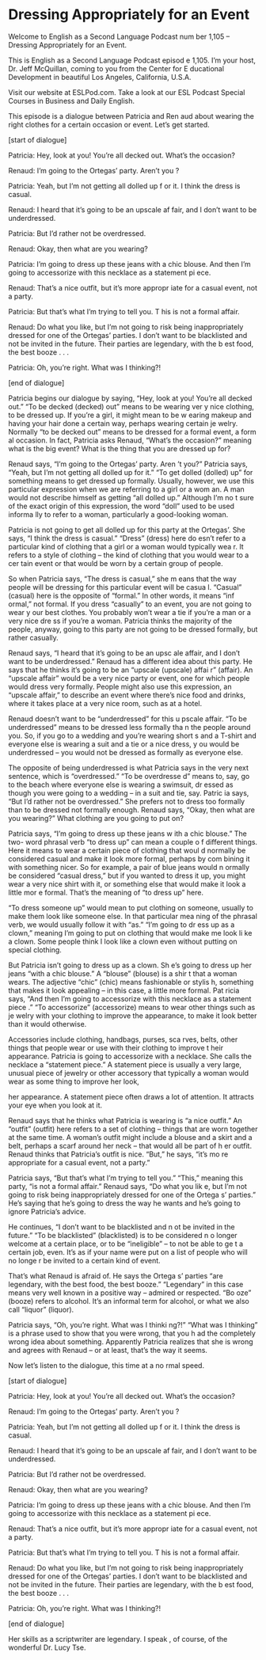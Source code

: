 # Dressing Appropriately for an Event

Welcome to English as a Second Language Podcast num ber 1,105 – Dressing Appropriately for an Event.

This is English as a Second Language Podcast episod e 1,105. I’m your host, Dr. Jeff McQuillan, coming to you from the Center for E ducational Development in beautiful Los Angeles, California, U.S.A.

Visit our website at ESLPod.com. Take a look at our  ESL Podcast Special Courses in Business and Daily English.

This episode is a dialogue between Patricia and Ren aud about wearing the right clothes for a certain occasion or event. Let’s get started.

[start of dialogue]

Patricia: Hey, look at you! You’re all decked out. What’s the occasion?

Renaud: I’m going to the Ortegas’ party. Aren’t you ?

Patricia: Yeah, but I’m not getting all dolled up f or it. I think the dress is casual.

Renaud: I heard that it’s going to be an upscale af fair, and I don’t want to be underdressed.

Patricia: But I’d rather not be overdressed.

Renaud: Okay, then what are you wearing?

Patricia: I’m going to dress up these jeans with a chic blouse. And then I’m going to accessorize with this necklace as a statement pi ece.

Renaud: That’s a nice outfit, but it’s more appropr iate for a casual event, not a party.

Patricia: But that’s what I’m trying to tell you. T his is not a formal affair.

Renaud: Do what you like, but I’m not going to risk  being inappropriately dressed for one of the Ortegas’ parties. I don’t want to be  blacklisted and not be invited in the future. Their parties are legendary, with the b est food, the best booze . . .

Patricia: Oh, you’re right. What was I thinking?!

[end of dialogue]

Patricia begins our dialogue by saying, “Hey, look at you! You’re all decked out.” “To be decked (decked) out” means to be wearing ver y nice clothing, to be dressed up. If you’re a girl, it might mean to be w earing makeup and having your hair done a certain way, perhaps wearing certain je welry. Normally “to be decked out” means to be dressed for a formal event, a form al occasion. In fact, Patricia asks Renaud, “What’s the occasion?” meaning what is  the big event? What is the thing that you are dressed up for?

Renaud says, “I’m going to the Ortegas’ party. Aren ’t you?” Patricia says, “Yeah, but I’m not getting all dolled up for it.” “To get dolled (dolled) up” for something means to get dressed up formally. Usually, however,  we use this particular expression when we are referring to a girl or a wom an. A man would not describe himself as getting “all dolled up.” Although I’m no t sure of the exact origin of this expression, the word “doll” used to be used informa lly to refer to a woman, particularly a good-looking woman.

Patricia is not going to get all dolled up for this  party at the Ortegas’. She says, “I think the dress is casual.” “Dress” (dress) here do esn’t refer to a particular kind of clothing that a girl or a woman would typically wea r. It refers to a style of clothing – the kind of clothing that you would wear to a cer tain event or that would be worn by a certain group of people.

So when Patricia says, “The dress is casual,” she m eans that the way people will be dressing for this particular event will be casua l. “Casual” (casual) here is the opposite of “formal.” In other words, it means “inf ormal,” not formal. If you dress “casually” to an event, you are not going to wear y our best clothes. You probably won’t wear a tie if you’re a man or a very nice dre ss if you’re a woman. Patricia thinks the majority of the people, anyway, going to  this party are not going to be dressed formally, but rather casually.

Renaud says, “I heard that it’s going to be an upsc ale affair, and I don’t want to be underdressed.” Renaud has a different idea about  this party. He says that he thinks it’s going to be an “upscale (upscale) affai r” (affair). An “upscale affair” would be a very nice party or event, one for which people would dress very formally. People might also use this expression, an  “upscale affair,” to describe an event where there’s nice food and drinks, where it takes place at a very nice room, such as at a hotel.

Renaud doesn’t want to be “underdressed” for this u pscale affair. “To be underdressed” means to be dressed less formally tha n the people around you. So, if you go to a wedding and you’re wearing short s and a T-shirt and everyone else is wearing a suit and a tie or a nice dress, y ou would be underdressed – you would not be dressed as formally as everyone else.

The opposite of being underdressed is what Patricia  says in the very next sentence, which is “overdressed.” “To be overdresse d” means to, say, go to the beach where everyone else is wearing a swimsuit, dr essed as though you were going to a wedding – in a suit and tie, say. Patric ia says, “But I’d rather not be overdressed.” She prefers not to dress too formally  than to be dressed not formally enough. Renaud says, “Okay, then what are you wearing?” What clothing are you going to put on?

Patricia says, “I’m going to dress up these jeans w ith a chic blouse.” The two- word phrasal verb “to dress up” can mean a couple o f different things. Here it means to wear a certain piece of clothing that woul d normally be considered casual and make it look more formal, perhaps by com bining it with something nicer. So for example, a pair of blue jeans would n ormally be considered “casual dress,” but if you wanted to dress it up, you might  wear a very nice shirt with it, or something else that would make it look a little mor e formal. That’s the meaning of “to dress up” here.

“To dress someone up” would mean to put clothing on  someone, usually to make them look like someone else. In that particular mea ning of the phrasal verb, we would usually follow it with “as.” “I’m going to dr ess up as a clown,” meaning I’m going to put on clothing that would make me look li ke a clown. Some people think I look like a clown even without putting on special  clothing.

But Patricia isn’t going to dress up as a clown. Sh e’s going to dress up her jeans “with a chic blouse.” A “blouse” (blouse) is a shir t that a woman wears. The adjective “chic” (chic) means fashionable or stylis h, something that makes it look appealing – in this case, a little more formal. Pat ricia says, “And then I’m going to accessorize with this necklace as a statement piece .” “To accessorize” (accessorize) means to wear other things such as je welry with your clothing to improve the appearance, to make it look better than  it would otherwise.

Accessories include clothing, handbags, purses, sca rves, belts, other things that people wear or use with their clothing to improve t heir appearance. Patricia is going to accessorize with a necklace. She calls the  necklace a “statement piece.” A statement piece is usually a very large, unusual piece of jewelry or other accessory that typically a woman would wear as some thing to improve her look,

her appearance. A statement piece often draws a lot  of attention. It attracts your eye when you look at it.

Renaud says that he thinks what Patricia is wearing  is “a nice outfit.” An “outfit” (outfit) here refers to a set of clothing – things that are worn together at the same time. A woman’s outfit might include a blouse and a  skirt and a belt, perhaps a scarf around her neck – that would all be part of h er outfit. Renaud thinks that Patricia’s outfit is nice. “But,” he says, “it’s mo re appropriate for a casual event, not a party.”

Patricia says, “But that’s what I’m trying to tell you.” “This,” meaning this party, “is not a formal affair.” Renaud says, “Do what you lik e, but I’m not going to risk being inappropriately dressed for one of the Ortega s’ parties.” He’s saying that he’s going to dress the way he wants and he’s going  to ignore Patricia’s advice.

He continues, “I don’t want to be blacklisted and n ot be invited in the future.” “To be blacklisted” (blacklisted) is to be considered n o longer welcome at a certain place, or to be “ineligible” – to not be able to ge t a certain job, even. It’s as if your name were put on a list of people who will no longe r be invited to a certain kind of event.

That’s what Renaud is afraid of. He says the Ortega s’ parties “are legendary, with the best food, the best booze.” “Legendary” in  this case means very well known in a positive way – admired or respected. “Bo oze” (booze) refers to alcohol. It’s an informal term for alcohol, or what  we also call “liquor” (liquor).

Patricia says, “Oh, you’re right. What was I thinki ng?!” “What was I thinking” is a phrase used to show that you were wrong, that you h ad the completely wrong idea about something. Apparently Patricia realizes that she is wrong and agrees with Renaud – or at least, that’s the way it seems.

Now let’s listen to the dialogue, this time at a no rmal speed.

[start of dialogue]

Patricia: Hey, look at you! You’re all decked out. What’s the occasion?

Renaud: I’m going to the Ortegas’ party. Aren’t you ?

Patricia: Yeah, but I’m not getting all dolled up f or it. I think the dress is casual.

Renaud: I heard that it’s going to be an upscale af fair, and I don’t want to be underdressed.

Patricia: But I’d rather not be overdressed.

Renaud: Okay, then what are you wearing?

Patricia: I’m going to dress up these jeans with a chic blouse. And then I’m going to accessorize with this necklace as a statement pi ece.

Renaud: That’s a nice outfit, but it’s more appropr iate for a casual event, not a party.

Patricia: But that’s what I’m trying to tell you. T his is not a formal affair.

Renaud: Do what you like, but I’m not going to risk  being inappropriately dressed for one of the Ortegas’ parties. I don’t want to be  blacklisted and not be invited in the future. Their parties are legendary, with the b est food, the best booze . . .

Patricia: Oh, you’re right. What was I thinking?!

[end of dialogue]

Her skills as a scriptwriter are legendary. I speak , of course, of the wonderful Dr. Lucy Tse.



